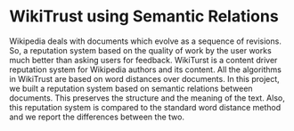 WikiTrust using Semantic Relations
=============

Wikipedia deals with documents which evolve as a sequence of revisions. So, a reputation system based on the quality of work by the user works much better than asking users for feedback. WikiTurst is a content driver reputation system for Wikipedia authors and its content. All the algorithms in WikiTrust are based on word distances over documents. In this project, we built a reputation system based on semantic relations between documents. This preserves the structure and the meaning of the text. Also, this reputation system is compared to the standard word distance method and we report the differences between the two.
